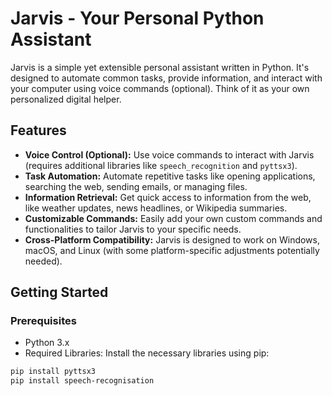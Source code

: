 # Jarvis - Your Personal Python Assistant

Jarvis is a simple yet extensible personal assistant written in Python. It's designed to automate common tasks, provide information, and interact with your computer using voice commands (optional).  Think of it as your own personalized digital helper.

## Features

* **Voice Control (Optional):**  Use voice commands to interact with Jarvis (requires additional libraries like `speech_recognition` and `pyttsx3`).
* **Task Automation:** Automate repetitive tasks like opening applications, searching the web, sending emails, or managing files.
* **Information Retrieval:** Get quick access to information from the web, like weather updates, news headlines, or Wikipedia summaries.
* **Customizable Commands:** Easily add your own custom commands and functionalities to tailor Jarvis to your specific needs.
* **Cross-Platform Compatibility:**  Jarvis is designed to work on Windows, macOS, and Linux (with some platform-specific adjustments potentially needed).

## Getting Started

### Prerequisites

* Python 3.x
* Required Libraries:  Install the necessary libraries using pip:

```bash
pip install pyttsx3
pip install speech-recognisation
